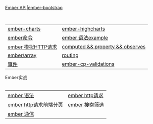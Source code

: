 
[Ember API](https://github.com/Narutocc/EmberJS/issues/1)|[ember-bootstrap](https://github.com/Narutocc/EmberJS/issues/2)


<table>
  <tr>
   <td><a href="https://github.com/Narutocc/EmberJS/issues/3"/>ember-charts</td>
   <td><a href="https://github.com/Narutocc/EmberJS/issues/4"/>ember-highcharts</td>
  </tr>
  <tr>
   <td><a href="https://github.com/Narutocc/EmberJS/issues/5"/>ember命令</td>
   <td><a href="https://github.com/Narutocc/EmberJS/issues/6"/>ember 语法example</td>
  </tr>
  <tr>
   <td><a href="https://github.com/Narutocc/EmberJS/issues/7"/>ember 模拟HTTP请求</td>
   <td><a href="https://github.com/Narutocc/EmberJS/issues/13"/>computed && property && observes</td>
  </tr>
  <tr>
   <td><a href="https://github.com/Narutocc/EmberJS/issues/14"/>ember/array</td>
   <td><a href="https://github.com/Narutocc/EmberJS/issues/15"/>routing</td>
  </tr>
  <tr>
   <td><a href="https://github.com/Narutocc/EmberJS/issues/16"/>事件</td>
   <td><a href="https://github.com/Narutocc/EmberJS/issues/17"/>ember-cp-validations</td>
  </tr>
</table>
<div>Ember实战</div>
<table>
  <tr>
    <td><a href="https://github.com/Narutocc/EmberJS/issues/8"/>ember 语法</td>
    <td><a href="https://github.com/Narutocc/EmberJS/issues/9"/>ember http请求</td>
  </tr>
  <tr>
   <td><a href="https://github.com/Narutocc/EmberJS/issues/10"/>ember http请求前端分页</td>
   <td><a href="https://github.com/Narutocc/EmberJS/issues/11"/>ember 搜索筛选</td>
  </tr>
  <tr>
   <td><a href="https://github.com/Narutocc/EmberJS/issues/12"/>ember 通信</td>
  </tr>
</table>
